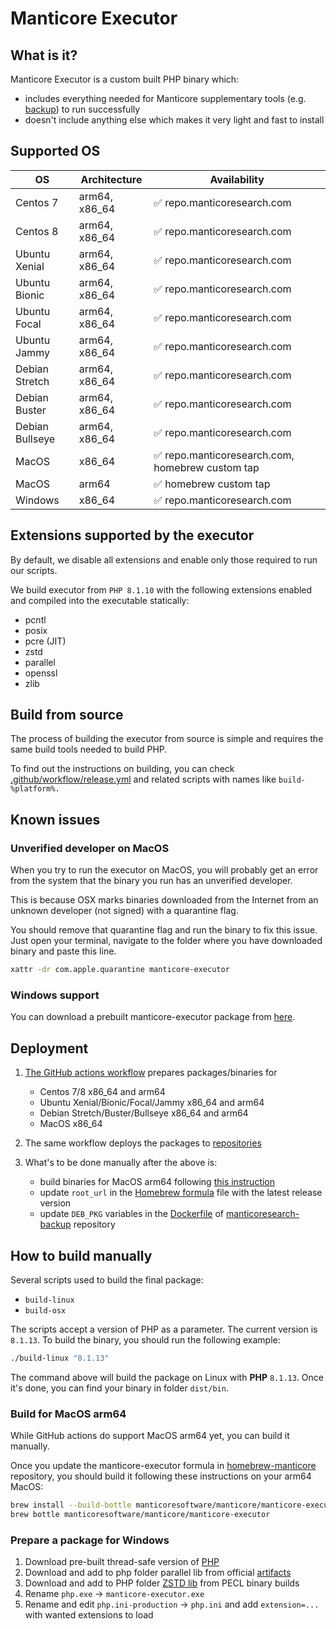 # Manticore Executor

## What is it?

Manticore Executor is a custom built PHP binary which:

* includes everything needed for Manticore supplementary tools (e.g. [backup](https://github.com/manticoresoftware/manticoresearch-backup)) to run successfully
* doesn't include anything else which makes it very light and fast to install

## Supported OS

| OS | Architecture | Availability |
|-|-|-|
| Centos 7 | arm64, x86_64 | ✅ repo.manticoresearch.com |
| Centos 8 | arm64, x86_64 | ✅ repo.manticoresearch.com|
| Ubuntu Xenial | arm64, x86_64 | ✅ repo.manticoresearch.com|
| Ubuntu Bionic | arm64, x86_64 | ✅ repo.manticoresearch.com|
| Ubuntu Focal | arm64, x86_64 | ✅ repo.manticoresearch.com|
| Ubuntu Jammy | arm64, x86_64 | ✅ repo.manticoresearch.com|
| Debian Stretch | arm64, x86_64 | ✅ repo.manticoresearch.com|
| Debian Buster | arm64, x86_64 | ✅ repo.manticoresearch.com|
| Debian Bullseye | arm64, x86_64 | ✅ repo.manticoresearch.com|
| MacOS | x86_64 | ✅ repo.manticoresearch.com, homebrew custom tap|
| MacOS | arm64 | ✅ homebrew custom tap|
| Windows | x86_64 | ✅ repo.manticoresearch.com |

## Extensions supported by the executor

By default, we disable all extensions and enable only those required to run our scripts.

We build executor from `PHP 8.1.10` with the following extensions enabled and compiled into the executable statically:

* pcntl
* posix
* pcre (JIT)
* zstd
* parallel
* openssl
* zlib
## Build from source

The process of building the executor from source is simple and requires the same build tools needed to build PHP.

To find out the instructions on building, you can check [.github/workflow/release.yml](.github/workflows/release.yml) and related scripts with names like `build-%platform%.`

## Known issues

### Unverified developer on MacOS

When you try to run the executor on MacOS, you will probably get an error from the system that the binary you run has an unverified developer.

This is because OSX marks binaries downloaded from the Internet from an unknown developer (not signed) with a quarantine flag.

You should remove that quarantine flag and run the binary to fix this issue. Just open your terminal, navigate to the folder where you have downloaded binary and paste this line.

```sh
xattr -dr com.apple.quarantine manticore-executor
```

### Windows support

You can download a prebuilt manticore-executor package from [here](https://repo.manticoresearch.com/repository/manticoresearch_windows/dev/x64/manticore-executor-0.3.5-221125-a40554c-x64.zip).

## Deployment

1. [The GitHub actions workflow](.github/workflows/release.yml) prepares packages/binaries for

   * Centos 7/8 x86_64 and arm64
   * Ubuntu Xenial/Bionic/Focal/Jammy x86_64 and arm64
   * Debian Stretch/Buster/Bullseye x86_64 and arm64
   * MacOS x86_64

2. The same workflow deploys the packages to [repositories](https://repo.manticoresearch.com)

3. What's to be done manually after the above is:

   * build binaries for MacOS arm64 following [this instruction](#how-to-build-manually)
   * update `root_url` in the [Homebrew formula](https://github.com/manticoresoftware/homebrew-manticore/blob/main/Formula/manticore-executor.rb) file with the latest release version
   * update `DEB_PKG` variables in the [Dockerfile](https://github.com/manticoresoftware/manticoresearch-backup/blob/main/Dockerfile) of [manticoresearch-backup](https://github.com/manticoresoftware/manticoresearch-backup) repository

## How to build manually

Several scripts used to build the final package:

* `build-linux`
* `build-osx`

The scripts accept a version of PHP as a parameter. The current version is `8.1.13`. To build the binary, you should run the following example:

```bash
./build-linux "8.1.13"
```

The command above will build the package on Linux with **PHP** `8.1.13`. Once it's done, you can find your binary in folder `dist/bin`.

### Build for MacOS arm64

While GitHub actions do support MacOS arm64 yet, you can build it manually.

Once you update the manticore-executor formula in [homebrew-manticore](https://github.com/manticoresoftware/homebrew-manticore) repository, you should build it following these instructions on your arm64 MacOS:

```bash
brew install --build-bottle manticoresoftware/manticore/manticore-executor
brew bottle manticoresoftware/manticore/manticore-executor
```

### Prepare a package for Windows

1. Download pre-built thread-safe version of [PHP](https://windows.php.net/download/)
2. Download and add to php folder parallel lib from official [artifacts](https://github.com/krakjoe/parallel/actions/workflows/windows.yml)
3. Download and add to PHP folder [ZSTD lib](https://pecl.php.net/package/zstd/0.11.0/windows) from PECL binary builds
4. Rename `php.exe` -> `manticore-executor.exe`
5. Rename and edit `php.ini-production` -> `php.ini` and add `extension=...` with wanted extensions to load

